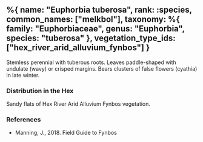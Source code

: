 %{
    name: "Euphorbia tuberosa",
    rank: :species,
    common_names: ["melkbol"],
    taxonomy: %{
        family: "Euphorbiaceae",
        genus: "Euphorbia",
        species: "tuberosa"
    },
    vegetation_type_ids: ["hex_river_arid_alluvium_fynbos"]
}
---

Stemless perennial with tuberous roots. Leaves paddle-shaped with undulate (wavy) or crisped margins. Bears clusters of false flowers (cyathia) in late winter.

<!-- read more -->

### Distribution in the Hex

Sandy flats of Hex River Arid Alluvium Fynbos vegetation.

### References

* Manning, J., 2018. Field Guide to Fynbos